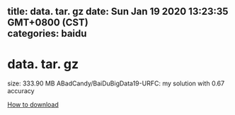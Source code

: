 
title: data. tar. gz
date: Sun Jan 19 2020 13:23:35 GMT+0800 (CST)    
categories: baidu
---

# data. tar. gz
size: 333.90 MB
 ABadCandy/BaiDuBigData19-URFC: my solution with 0.67 accuracy
 

[How to download](https://bpcam.bemobtrk.com/go/2ceec3aa-1ca2-46d6-b9ff-aaa5c184517c?jno=988)